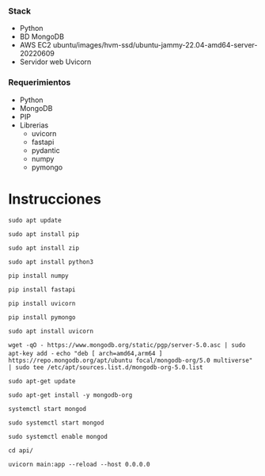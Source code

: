 ### Stack
*	Python
*	BD MongoDB
*	AWS EC2 ubuntu/images/hvm-ssd/ubuntu-jammy-22.04-amd64-server-20220609
*	Servidor web Uvicorn

### Requerimientos
- Python
-	MongoDB
-	PIP
-	Librerias
	-	uvicorn
	-	fastapi
	-	pydantic
	-	numpy
	-	pymongo

# Instrucciones
`sudo apt update`

`sudo apt install pip`

`sudo apt install zip`

`sudo apt install python3`

`pip install numpy   `

`pip install fastapi   `

`pip install uvicorn`

`pip install pymongo`

`sudo apt install uvicorn`

`wget -qO - https://www.mongodb.org/static/pgp/server-5.0.asc | sudo apt-key add -`
`echo "deb [ arch=amd64,arm64 ] https://repo.mongodb.org/apt/ubuntu focal/mongodb-org/5.0 multiverse" | sudo tee /etc/apt/sources.list.d/mongodb-org-5.0.list`

`sudo apt-get update`

`sudo apt-get install -y mongodb-org`

`systemctl start mongod`

`sudo systemctl start mongod`

`sudo systemctl enable mongod`

`cd api/`

`uvicorn main:app --reload --host 0.0.0.0`
